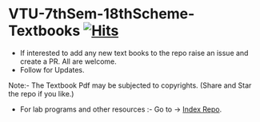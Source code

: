 
# VTU-7thSem-18thScheme-Textbooks [![Hits](https://hits.seeyoufarm.com/api/count/incr/badge.svg?url=https%3A%2F%2Fgithub.com%2FSANJAY-NT%2FVTU-7thSem-18thScheme-Textbooks&count_bg=%2379C83D&title_bg=%23555555&icon=&icon_color=%23E7E7E7&title=Views&edge_flat=false)](https://hits.seeyoufarm.com)





- If interested to add any new text books to the repo raise an issue and create a PR. All are welcome.
- Follow for Updates. 




Note:- The Textbook Pdf may be subjected to copyrights.
(Share and Star the repo if you like.) 
 
 
 
 
- For lab programs and other resources :- 
Go to -> [Index Repo](https://github.com/SANJAY-NT/VTU-Resources).
